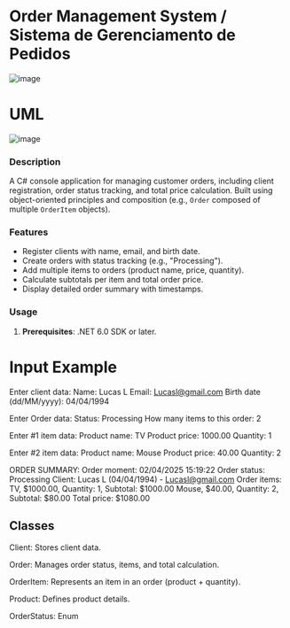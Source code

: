 # Order Management System / Sistema de Gerenciamento de Pedidos

![image](https://github.com/user-attachments/assets/f712e06d-7dd6-4457-bbbe-7ffa6fc3f6c1)

# UML

![image](https://github.com/user-attachments/assets/1a84269b-a71e-4e1b-8af2-726009db5ecb)


### Description
A C# console application for managing customer orders, including client registration, order status tracking, and total price calculation. Built using object-oriented principles and composition (e.g., `Order` composed of multiple `OrderItem` objects).

### Features
- Register clients with name, email, and birth date.
- Create orders with status tracking (e.g., "Processing").
- Add multiple items to orders (product name, price, quantity).
- Calculate subtotals per item and total order price.
- Display detailed order summary with timestamps.

### Usage
1. **Prerequisites**: .NET 6.0 SDK or later.

# Input Example

Enter client data:
Name: Lucas L
Email: Lucasl@gmail.com
Birth date (dd/MM/yyyy): 04/04/1994

Enter Order data:
Status: Processing
How many items to this order: 2

Enter #1 item data:
Product name: TV
Product price: 1000.00
Quantity: 1

Enter #2 item data:
Product name: Mouse
Product price: 40.00
Quantity: 2

ORDER SUMMARY:
Order moment: 02/04/2025 15:19:22
Order status: Processing
Client: Lucas L (04/04/1994) - Lucasl@gmail.com
Order items:
TV, $1000.00, Quantity: 1, Subtotal: $1000.00
Mouse, $40.00, Quantity: 2, Subtotal: $80.00
Total price: $1080.00

## Classes
Client: Stores client data.

Order: Manages order status, items, and total calculation.

OrderItem: Represents an item in an order (product + quantity).

Product: Defines product details.

OrderStatus: Enum 
